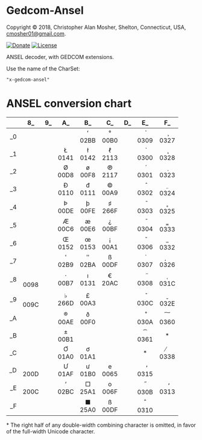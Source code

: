 # Gedcom-Ansel

Copyright © 2018, Christopher Alan Mosher, Shelton, Connecticut, USA, <cmosher01@gmail.com>.

[![Donate](https://img.shields.io/badge/Donate-PayPal-green.svg)](https://www.paypal.com/cgi-bin/webscr?cmd=_s-xclick&hosted_button_id=CVSSQ2BWDCKQ2)
[![License](https://img.shields.io/github/license/cmosher01/Gedcom-Ansel.svg)](https://www.gnu.org/licenses/gpl.html)

ANSEL decoder, with GEDCOM extensions.

Use the name of the CharSet:

```
"x-gedcom-ansel"
```

# ANSEL conversion chart

|    | 8_  | 9_  | A_  | B_  | C_  | D_  | E_  | F_  |
|---:|:---:|:---:|:---:|:---:|:---:|:---:|:---:|:---:|
| _0 |                  |                  |                  | &#x02bb;<br>02BB | &#x00b0;<br>00B0 |                  | &#x0309;<br>0309 | &#x0327;<br>0327 |
| _1 |                  |                  | &#x0141;<br>0141 | &#x0142;<br>0142 | &#x2113;<br>2113 |                  | &#x0300;<br>0300 | &#x0328;<br>0328 |
| _2 |                  |                  | &#x00d8;<br>00D8 | &#x00f8;<br>00F8 | &#x2117;<br>2117 |                  | &#x0301;<br>0301 | &#x0323;<br>0323 |
| _3 |                  |                  | &#x0110;<br>0110 | &#x0111;<br>0111 | &#x00a9;<br>00A9 |                  | &#x0302;<br>0302 | &#x0324;<br>0324 |
| _4 |                  |                  | &#x00de;<br>00DE | &#x00fe;<br>00FE | &#x266f;<br>266F |                  | &#x0303;<br>0303 | &#x0325;<br>0325 |
| _5 |                  |                  | &#x00c6;<br>00C6 | &#x00e6;<br>00E6 | &#x00bf;<br>00BF |                  | &#x0304;<br>0304 | &#x0333;<br>0333 |
| _6 |                  |                  | &#x0152;<br>0152 | &#x0153;<br>0153 | &#x00a1;<br>00A1 |                  | &#x0306;<br>0306 | &#x0332;<br>0332 |
| _7 |                  |                  | &#x02b9;<br>02B9 | &#x02ba;<br>02BA | &#x00df;<br>00DF |                  | &#x0307;<br>0307 | &#x0326;<br>0326 |
| _8 | &#x0098;<br>0098 |                  | &#x00b7;<br>00B7 | &#x0131;<br>0131 | &#x20ac;<br>20AC |                  | &#x0308;<br>0308 | &#x031c;<br>031C |
| _9 | &#x009c;<br>009C |                  | &#x266d;<br>266D | &#x00a3;<br>00A3 |                  |                  | &#x030c;<br>030C | &#x032e;<br>032E |
| _A |                  |                  | &#x00ae;<br>00AE | &#x00f0;<br>00F0 |                  |                  | &#x030a;<br>030A | &#x0360;<br>0360 |
| _B |                  |                  | &#x00b1;<br>00B1 |                  |                  |                  | &#x0361;<br>0361 |                * |
| _C |                  |                  | &#x01a0;<br>01A0 | &#x01a1;<br>01A1 |                  |                  |                * | &#x0338;<br>0338 |
| _D | &#x200d;<br>200D |                  | &#x01af;<br>01AF | &#x01b0;<br>01B0 | &#x0065;<br>0065 |                  | &#x0315;<br>0315 |                  |
| _E | &#x200c;<br>200C |                  | &#x02bc;<br>02BC | &#x25a1;<br>25A1 | &#x006f;<br>006F |                  | &#x030b;<br>030B | &#x0313;<br>0313 |
| _F |                  |                  |                  | &#x25a0;<br>25A0 | &#x00df;<br>00DF |                  | &#x0310;<br>0310 |                  |

\* The right half of any double-width combining character is omitted, in favor of the full-width Unicode character.
